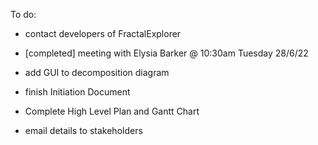 To do:

- contact developers of FractalExplorer

- [completed] meeting with Elysia Barker @ 10:30am Tuesday 28/6/22

- add GUI to decomposition diagram

- finish Initiation Document

- Complete High Level Plan and Gantt Chart

- email details to stakeholders
